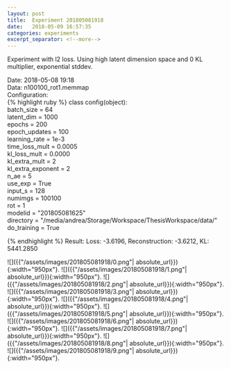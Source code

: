 ```yaml
---
layout: post
title:  Experiment 201805081918
date:   2018-05-09 16:57:35
categories: experiments
excerpt_separator: <!--more-->
---
```

Experiment with l2 loss. Using high latent dimension space and 0 KL multiplier, exponential stddev.



 <!--more-->
Date: 2018-05-08 19:18  
Data: n100100_rot1.memmap  
Configuration:   
{% highlight ruby %}
class config(object):  
    batch_size = 64  
    latent_dim = 1000  
    epochs = 200  
    epoch_updates = 100  
    learning_rate = 1e-3   
    time_loss_mult = 0.0005   
    kl_loss_mult = 0.0000  
    kl_extra_mult = 2   
    kl_extra_exponent = 2  
    n_ae = 5  
    use_exp = True  
    input_s = 128  
    numimgs = 100100  
    rot = 1  
    modelid = "201805081625"  
    directory = "/media/andrea/Storage/Workspace/ThesisWorkspace/data/"  
    do_training = True  
  
{% endhighlight %}
Result: Loss: -3.6196, Reconstruction: -3.6212, KL: 5441.2850  

![]({{"/assets/images/201805081918/0.png"| absolute_url}}){:width="950px"}.
![]({{"/assets/images/201805081918/1.png"| absolute_url}}){:width="950px"}.
![]({{"/assets/images/201805081918/2.png"| absolute_url}}){:width="950px"}.
![]({{"/assets/images/201805081918/3.png"| absolute_url}}){:width="950px"}.
![]({{"/assets/images/201805081918/4.png"| absolute_url}}){:width="950px"}.
![]({{"/assets/images/201805081918/5.png"| absolute_url}}){:width="950px"}.
![]({{"/assets/images/201805081918/6.png"| absolute_url}}){:width="950px"}.
![]({{"/assets/images/201805081918/7.png"| absolute_url}}){:width="950px"}.
![]({{"/assets/images/201805081918/8.png"| absolute_url}}){:width="950px"}.
![]({{"/assets/images/201805081918/9.png"| absolute_url}}){:width="950px"}.
